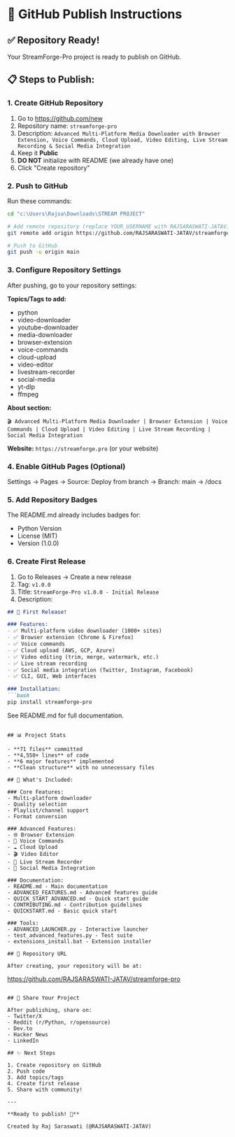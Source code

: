 # 🚀 GitHub Publish Instructions

## ✅ Repository Ready!

Your StreamForge-Pro project is ready to publish on GitHub.

## 📋 Steps to Publish:

### 1. Create GitHub Repository

1. Go to https://github.com/new
2. Repository name: `streamforge-pro`
3. Description: `Advanced Multi-Platform Media Downloader with Browser Extension, Voice Commands, Cloud Upload, Video Editing, Live Stream Recording & Social Media Integration`
4. Keep it **Public**
5. **DO NOT** initialize with README (we already have one)
6. Click "Create repository"

### 2. Push to GitHub

Run these commands:

```bash
cd "c:\Users\Rajsa\Downloads\STREAM PROJECT"

# Add remote repository (replace YOUR_USERNAME with RAJSARASWATI-JATAV)
git remote add origin https://github.com/RAJSARASWATI-JATAV/streamforge-pro.git

# Push to GitHub
git push -u origin main
```

### 3. Configure Repository Settings

After pushing, go to your repository settings:

**Topics/Tags to add:**
- python
- video-downloader
- youtube-downloader
- media-downloader
- browser-extension
- voice-commands
- cloud-upload
- video-editor
- livestream-recorder
- social-media
- yt-dlp
- ffmpeg

**About section:**
```
🎬 Advanced Multi-Platform Media Downloader | Browser Extension | Voice Commands | Cloud Upload | Video Editing | Live Stream Recording | Social Media Integration
```

**Website:** `https://streamforge.pro` (or your website)

### 4. Enable GitHub Pages (Optional)

Settings → Pages → Source: Deploy from branch → Branch: main → /docs

### 5. Add Repository Badges

The README.md already includes badges for:
- Python Version
- License (MIT)
- Version (1.0.0)

### 6. Create First Release

1. Go to Releases → Create a new release
2. Tag: `v1.0.0`
3. Title: `StreamForge-Pro v1.0.0 - Initial Release`
4. Description:
```markdown
## 🎉 First Release!

### Features:
- ✅ Multi-platform video downloader (1000+ sites)
- ✅ Browser extension (Chrome & Firefox)
- ✅ Voice commands
- ✅ Cloud upload (AWS, GCP, Azure)
- ✅ Video editing (trim, merge, watermark, etc.)
- ✅ Live stream recording
- ✅ Social media integration (Twitter, Instagram, Facebook)
- ✅ CLI, GUI, Web interfaces

### Installation:
```bash
pip install streamforge-pro
```

See README.md for full documentation.
```

## 📊 Project Stats

- **71 files** committed
- **4,550+ lines** of code
- **6 major features** implemented
- **Clean structure** with no unnecessary files

## 🎯 What's Included:

### Core Features:
- Multi-platform downloader
- Quality selection
- Playlist/channel support
- Format conversion

### Advanced Features:
- 🌐 Browser Extension
- 🎤 Voice Commands
- ☁️ Cloud Upload
- 🎬 Video Editor
- 📡 Live Stream Recorder
- 📱 Social Media Integration

### Documentation:
- README.md - Main documentation
- ADVANCED_FEATURES.md - Advanced features guide
- QUICK_START_ADVANCED.md - Quick start guide
- CONTRIBUTING.md - Contribution guidelines
- QUICKSTART.md - Basic quick start

### Tools:
- ADVANCED_LAUNCHER.py - Interactive launcher
- test_advanced_features.py - Test suite
- extensions_install.bat - Extension installer

## 🔗 Repository URL

After creating, your repository will be at:
```
https://github.com/RAJSARASWATI-JATAV/streamforge-pro
```

## 📢 Share Your Project

After publishing, share on:
- Twitter/X
- Reddit (r/Python, r/opensource)
- Dev.to
- Hacker News
- LinkedIn

## ✨ Next Steps

1. Create repository on GitHub
2. Push code
3. Add topics/tags
4. Create first release
5. Share with community!

---

**Ready to publish! 🚀**

Created by Raj Saraswati (@RAJSARASWATI-JATAV)
